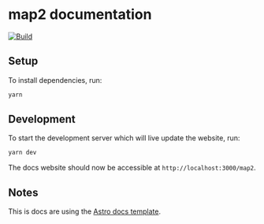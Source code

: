 # map2 documentation

[![Build](https://github.com/shiro/map2/actions/workflows/CI.yml/badge.svg)](https://github.com/shiro/map2/actions/workflows/CI.yml)

## Setup

To install dependencies, run:

```bash
yarn
```

## Development

To start the development server which will live update the website, run:

```bash
yarn dev
```
The docs website should now be accessible at `http://localhost:3000/map2`.


## Notes

This is docs are using the [Astro docs template](https://github.com/advanced-astro/astro-docs-template).
